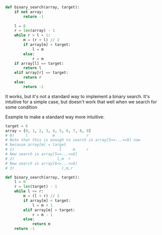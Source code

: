 ```python
def binary_search(array, target):
	if not array:
		return -1
		
	l = 0
	r = len(array) - 1
	while r > l + 1:
		m = (r + l) // 2
		if array[m] < target:
			l = m
		else:
			r = m
	if array[l] == target:
		return l
	elif array[r] == target:
		return r
	else:
		return -1
```

It works, but it's not a standard way to implement a binary search. It's intuitive for a simple case, but doesn't work that well when we search for some condition

Example to make a standard way more intuitive:
```python
target = 6
array = [0, 1, 2, 3, 4, 5, 6, 7, 8, 9]
# 0)     l           m              r
# Note that this is enough to search in array[5<=...<=9] now
# because array[m] < target 
# 1)                    l     m     r  
# New search in array[5<=...<=6]
# 2)                   l,m  r
# New search in array[6<=...<=6]
# 3)                     l,m,r   
```

```python
def binary_search(array, target):
	l = 0
	r = len(target) - 1
	while l <= r:
		m = (l + r) // 2
		if array[m] < target:
			l = m + 1
		elif array[m] > target:
			r = m - 1
		else:
			return m
	return -1 
```